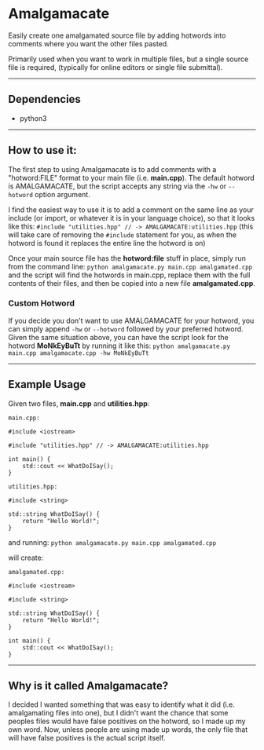 # Amalgamacate

Easily create one amalgamated source file by adding hotwords into comments where you want the other files pasted.

Primarily used when you want to work in multiple files, but a single source file is required, (typically for online editors or single file submittal).

---

## Dependencies

* python3

---

## How to use it:

The first step to using Amalgamacate is to add comments with a "hotword:FILE" format to your main file (i.e. **main.cpp**).
The default hotword is AMALGAMACATE, but the script accepts any string via the `-hw` or `--hotword` option argument.

I find the easiest way to use it is to add a comment on the same line as your include (or import, or whatever it is in your language choice), so that it looks like this:
`#include "utilities.hpp" // -> AMALGAMACATE:utilities.hpp`
(this will take care of removing the `#include` statement for you, as when the hotword is found it replaces the entire line the hotword is on)

Once your main source file has the **hotword:file** stuff in place, simply run from the command line:
`python amalgamacate.py main.cpp amalgamated.cpp`
and the script will find the hotwords in main.cpp, replace them with the full contents of their files, and then be copied into a new file **amalgamated.cpp**.

### Custom Hotword

If you decide you don't want to use AMALGAMACATE for your hotword, you can simply append `-hw` or `--hotword` followed by your preferred hotword.
Given the same situation above, you can have the script look for the hotword **MoNkEyBuTt** by running it like this:
`python amalgamacate.py main.cpp amalgamacate.cpp -hw MoNkEyBuTt`

---

## Example Usage

Given two files, **main.cpp** and **utilities.hpp**:

```
main.cpp:

#include <iostream>

#include "utilities.hpp" // -> AMALGAMACATE:utilities.hpp

int main() {
	std::cout << WhatDoISay();
}

```

```
utilities.hpp:

#include <string>

std::string WhatDoISay() {
	return "Hello World!";
}

```

and running:
`python amalgamacate.py main.cpp amalgamated.cpp`

will create:
```
amalgamated.cpp:

#include <iostream>

#include <string>

std::string WhatDoISay() {
	return "Hello World!";
}

int main() {
	std::cout << WhatDoISay();
}
```

---

## Why is it called Amalgamacate?

I decided I wanted something that was easy to identify what it did (i.e. amalgamating files into one), but I didn't want the chance that some peoples files would have false positives on the hotword, so I made up my own word. Now, unless people are using made up words, the only file that will have false positives is the actual script itself.
